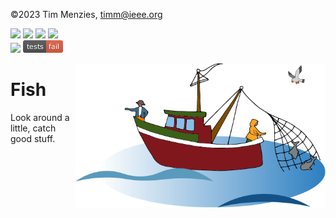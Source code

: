 
&copy;2023 Tim Menzies,
<a href="mailto:timm@ieee.org">timm@ieee.org</a> 

<img
src="https://img.shields.io/badge/license-BSD2-ff69b4"> <img
src="https://camo.githubusercontent.com/ba3b84eb50cbaa9a2d59d81ad60cdf59f221ef93bf3c508e86750b04e78e8c16/68747470733a2f2f696d672e736869656c64732e696f2f62616467652f444f492d31302e353238312532467a656e6f646f2e313233343536372d626c75652e737667">  <img
src="https://img.shields.io/badge/purpose-se--ai-blueviolet"> <img
src="https://img.shields.io/badge/platform-osx,linux-pink"> <br> <img
src="https://img.shields.io/badge/language-python3.11-yellow"> <img
src="docs/results.png"> 

<img align=right width=400 src="/docs/fisheries.png">

# Fish

Look around a little, catch good stuff.
